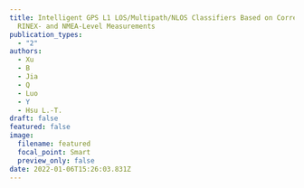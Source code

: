 ```yaml
---
title: Intelligent GPS L1 LOS/Multipath/NLOS Classifiers Based on Correlator-,
  RINEX- and NMEA-Level Measurements
publication_types:
  - "2"
authors:
  - Xu
  - B
  - Jia
  - Q
  - Luo
  - Y
  - Hsu L.-T.
draft: false
featured: false
image:
  filename: featured
  focal_point: Smart
  preview_only: false
date: 2022-01-06T15:26:03.831Z
---
```

